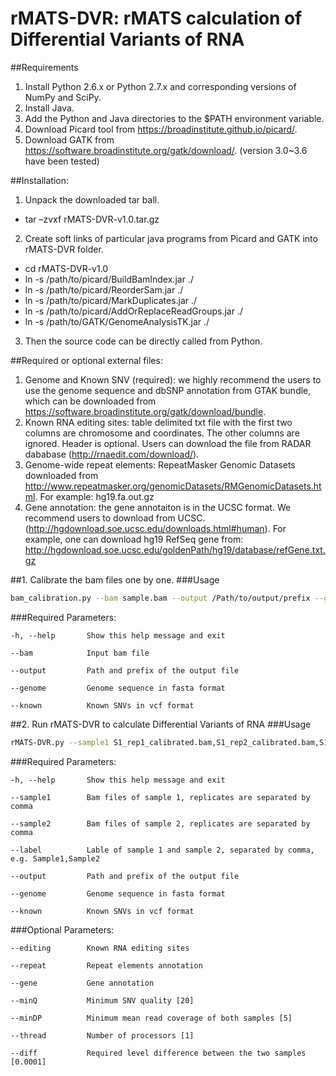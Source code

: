 # rMATS-DVR: rMATS calculation of Differential Variants of RNA

##Requirements

1. Install Python 2.6.x or Python 2.7.x and corresponding versions of NumPy and SciPy. 
2. Install Java.
3. Add the Python and Java directories to the $PATH environment variable.
4. Download Picard tool from https://broadinstitute.github.io/picard/.
5. Download GATK from https://software.broadinstitute.org/gatk/download/. (version 3.0~3.6 have been tested)

##Installation:

1. Unpack the downloaded tar ball. <br>
 - tar –zvxf rMATS-DVR-v1.0.tar.gz 
2. Create soft links of particular java programs from Picard and GATK into rMATS-DVR folder.<br>
 - cd rMATS-DVR-v1.0 <br>
 - ln -s  /path/to/picard/BuildBamIndex.jar ./ <br>
 - ln -s /path/to/picard/ReorderSam.jar ./ <br>
 - ln -s /path/to/picard/MarkDuplicates.jar ./ <br>
 - ln -s /path/to/picard/AddOrReplaceReadGroups.jar ./ <br>
 - ln -s /path/to/GATK/GenomeAnalysisTK.jar ./ <br>
3. Then the source code can be directly called from Python. <br>

##Required or optional external files:
1. Genome and Known SNV (required): we highly recommend the users to use the genome sequence and dbSNP annotation from GTAK bundle, which can be downloaded from https://software.broadinstitute.org/gatk/download/bundle. 
2. Known RNA editing sites: table delimited txt file with the first two columns are chromosome and coordinates. The other columns are ignored. Header is optional. Users can download the file from RADAR dababase (http://rnaedit.com/download/).
3. Genome-wide repeat elements: RepeatMasker Genomic Datasets downloaded from http://www.repeatmasker.org/genomicDatasets/RMGenomicDatasets.html. For example: hg19.fa.out.gz
4. Gene annotation: the gene annotaiton is in the UCSC format. We recommend users to download from UCSC. (http://hgdownload.soe.ucsc.edu/downloads.html#human). For example, one can download hg19 RefSeq gene from: http://hgdownload.soe.ucsc.edu/goldenPath/hg19/database/refGene.txt.gz


##1. Calibrate the bam files one by one.
###Usage
```bash
bam_calibration.py --bam sample.bam --output /Path/to/output/prefix --genome hg19.fa --known dbSNP147.vcf
```	
	
###Required Parameters:

	-h, --help       Show this help message and exit

	--bam            Input bam file

	--output         Path and prefix of the output file

	--genome         Genome sequence in fasta format

	--known          Known SNVs in vcf format



##2. Run rMATS-DVR to calculate Differential Variants of RNA
###Usage

```bash
rMATS-DVR.py --sample1 S1_rep1_calibrated.bam,S1_rep2_calibrated.bam,S1_rep3_calibrated.bam --sample2 S2_rep1_calibrated.bam,S2_rep2_calibrated.bam,S2_rep3_calibrated.bam --label S1,S2 --genome hg19.fa --known dbSNP147.vcf --output /Path/to/output/S1_vs_S2 --editing RADAR2.txt --repeat repeats.txt --gene RefSeq.txt  [--minQ 20] [--minDP 5] [--thread 1] [--diff 0.0001]
```

###Required Parameters:

	-h, --help       Show this help message and exit

	--sample1        Bam files of sample 1, replicates are separated by comma
	
	--sample2        Bam files of sample 2, replicates are separated by comma
	
	--label          Lable of sample 1 and sample 2, separated by comma, e.g. Sample1,Sample2

	--output         Path and prefix of the output file

	--genome         Genome sequence in fasta format

	--known          Known SNVs in vcf format
	
###Optional Parameters:

	--editing        Known RNA editing sites
	
	--repeat         Repeat elements annotation
	
	--gene           Gene annotation

	--minQ           Minimum SNV quality [20]
	
	--minDP          Minimum mean read coverage of both samples [5]
	
	--thread         Number of processors [1]
	
	--diff           Required level difference between the two samples [0.0001]
	

